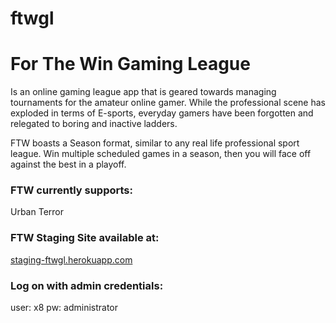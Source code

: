 ftwgl
=====

# For The Win Gaming League

Is an online gaming league app that is geared towards managing tournaments for the amateur online gamer.
While the professional scene has exploded in terms of E-sports, everyday
gamers have been forgotten and relegated to boring and inactive ladders.

FTW boasts a Season format, similar to any real life professional sport league. Win multiple
scheduled games in a season, then you will face off against the best in a
playoff.

### FTW currently supports:
Urban Terror

### FTW Staging Site available at:
[staging-ftwgl.herokuapp.com](staging-ftwgl.herokuapp.com)

### Log on with admin credentials:
user: x8  pw: administrator
